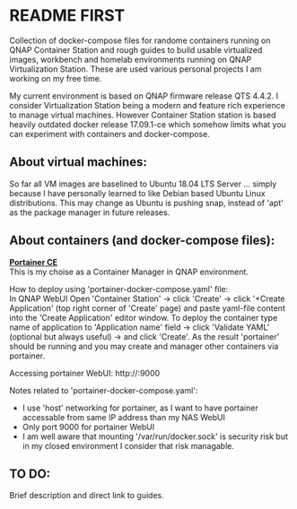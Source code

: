 # README FIRST
Collection of docker-compose files for randome containers running on QNAP Container Station and rough guides to build usable virtualized images, workbench and homelab environments running on QNAP Virtualization Station. These are used various personal projects I am working on my free time.

My current environment is based on QNAP firmware release QTS 4.4.2. I consider Virtualization Station being a modern and feature rich experience to manage virtual machines. However Container Station station is based heavily outdated docker release 17.09.1-ce which somehow limits what you can experiment with containers and docker-compose. 

About virtual machines:
---
So far all VM images are baselined to Ubuntu 18.04 LTS Server ... simply because I have personally learned to like Debian based Ubuntu Linux distributions. This may change as Ubuntu is pushing snap, instead of 'apt' as the package manager in future releases.

About containers (and docker-compose files):
---
**[Portainer CE](https://portainer.io)**  
This is my choise as a Container Manager in QNAP environment. 

How to deploy using 'portainer-docker-compose.yaml' file:  
In QNAP WebUI Open 'Container Station' -> click 'Create' -> click '+Create Application' (top right corner of 'Create' page) and paste yaml-file content into the 'Create Application' editor window. To deploy the container type name of application to 'Application name' field -> click 'Validate YAML' (optional but always useful) -> and click 'Create'. As the result 'portainer' should be running and you may create and manager other containers via portainer.  

Accessing portainer WebUI: http://<HOST IP ADDR>:9000

Notes related to 'portainer-docker-compose.yaml': 
- I use 'host' networking for portainer, as I want to have portainer accessable from same IP address than my NAS WebUI
- Only port 9000 for portainer WebUI
- I am well aware that mounting '/var/run/docker.sock' is security risk but in my closed environment I consider that risk managable.



TO DO:
---
Brief description and direct link to guides.
